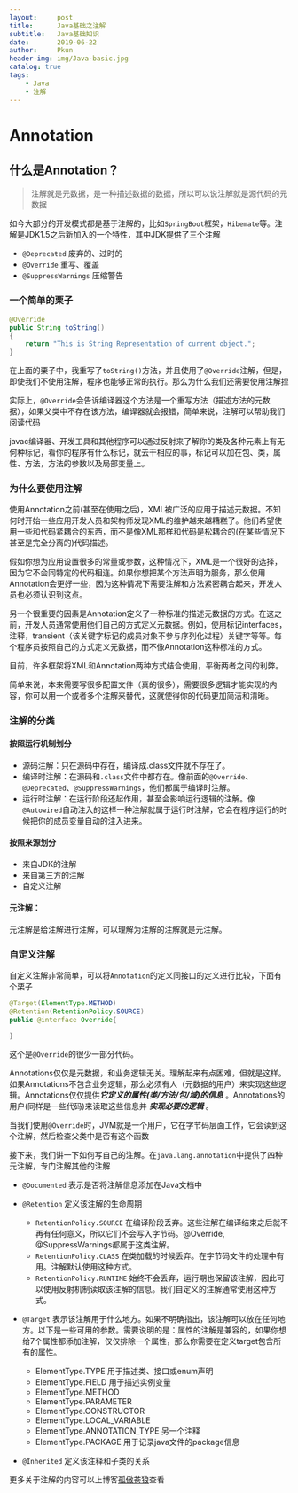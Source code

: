 ```yaml
---
layout:     post
title:      Java基础之注解
subtitle:   Java基础知识
date:       2019-06-22
author:     Pkun
header-img: img/Java-basic.jpg
catalog: true
tags:
    - Java
    - 注解
---
```


# Annotation

## 什么是Annotation？

> 注解就是元数据，是一种描述数据的数据，所以可以说注解就是源代码的元数据

如今大部分的开发模式都是基于注解的，比如`SpringBoot`框架，`Hibemate`等。注解是JDK1.5之后新加入的一个特性，其中JDK提供了三个注解
- `@Deprecated` 废弃的、过时的
- `@Override` 重写、覆盖
- `@SuppressWarnings` 压缩警告

### 一个简单的栗子

```java
@Override
public String toString()
{
    return "This is String Representation of current object.";
}
```

在上面的栗子中，我重写了`toString()`方法，并且使用了`@Override`注解，但是，即使我们不使用注解，程序也能够正常的执行。那么为什么我们还需要使用注解捏


实际上，`@Override`会告诉编译器这个方法是一个重写方法（描述方法的元数据），如果父类中不存在该方法，编译器就会报错，简单来说，注解可以帮助我们阅读代码

javac编译器、开发工具和其他程序可以通过反射来了解你的类及各种元素上有无何种标记，看你的程序有什么标记，就去干相应的事，标记可以加在包、类，属性、方法，方法的参数以及局部变量上。

### 为什么要使用注解

使用Annotation之前(甚至在使用之后)，XML被广泛的应用于描述元数据。不知何时开始一些应用开发人员和架构师发现XML的维护越来越糟糕了。他们希望使用一些和代码紧耦合的东西，而不是像XML那样和代码是松耦合的(在某些情况下甚至是完全分离的)代码描述。

假如你想为应用设置很多的常量或参数，这种情况下，XML是一个很好的选择，因为它不会同特定的代码相连。如果你想把某个方法声明为服务，那么使用Annotation会更好一些，因为这种情况下需要注解和方法紧密耦合起来，开发人员也必须认识到这点。

另一个很重要的因素是Annotation定义了一种标准的描述元数据的方式。在这之前，开发人员通常使用他们自己的方式定义元数据。例如，使用标记interfaces，注释，transient（该关键字标记的成员对象不参与序列化过程）关键字等等。每个程序员按照自己的方式定义元数据，而不像Annotation这种标准的方式。

目前，许多框架将XML和Annotation两种方式结合使用，平衡两者之间的利弊。

简单来说，本来需要写很多配置文件（真的很多），需要很多逻辑才能实现的内容，你可以用一个或者多个注解来替代，这就使得你的代码更加简洁和清晰。

### 注解的分类

#### 按照运行机制划分
- 源码注解：只在源码中存在，编译成.class文件就不存在了。
- 编译时注解：在源码和`.class`文件中都存在。像前面的`@Override`、`@Deprecated`、`@SuppressWarnings`，他们都属于编译时注解。
- 运行时注解：在运行阶段还起作用，甚至会影响运行逻辑的注解。像`@Autowired`自动注入的这样一种注解就属于运行时注解，它会在程序运行的时候把你的成员变量自动的注入进来。

#### 按照来源划分
- 来自JDK的注解
- 来自第三方的注解
- 自定义注解

#### 元注解：
元注解是给注解进行注解，可以理解为注解的注解就是元注解。

### 自定义注解

自定义注解非常简单，可以将`Annotation`的定义同接口的定义进行比较，下面有个栗子

```java
@Target(ElementType.METHOD)
@Retention(RetentionPolicy.SOURCE)
public @interface Override{

}
```

这个是`@Override`的很少一部分代码。

Annotations仅仅是元数据，和业务逻辑无关。理解起来有点困难，但就是这样。如果Annotations不包含业务逻辑，那么必须有人（元数据的用户）来实现这些逻辑。Annotations仅仅提供***它定义的属性(类/方法/包/域)的信息*** 。Annotations的用户(同样是一些代码)来读取这些信息并 ***实现必要的逻辑*** 。

当我们使用`@Override`时，JVM就是一个用户，它在字节码层面工作，它会读到这个注解，然后检查父类中是否有这个函数


接下来，我们讲一下如何写自己的注解。在`java.lang.annotation`中提供了四种元注解，专门注解其他的注解
- `@Documented` 表示是否将注解信息添加在Java文档中
- `@Retention` 定义该注解的生命周期
    - `RetentionPolicy.SOURCE` 在编译阶段丢弃。这些注解在编译结束之后就不再有任何意义，所以它们不会写入字节码。@Override, @SuppressWarnings都属于这类注解。
    - `RetentionPolicy.CLASS` 在类加载的时候丢弃。在字节码文件的处理中有用。注解默认使用这种方式。
    - `RetentionPolicy.RUNTIME` 始终不会丢弃，运行期也保留该注解，因此可以使用反射机制读取该注解的信息。我们自定义的注解通常使用这种方式。
- `@Target` 表示该注解用于什么地方。如果不明确指出，该注解可以放在任何地方。以下是一些可用的参数。需要说明的是：属性的注解是兼容的，如果你想给7个属性都添加注解，仅仅排除一个属性，那么你需要在定义target包含所有的属性。
    - ElementType.TYPE 用于描述类、接口或enum声明
    - ElementType.FIELD 用于描述实例变量
    - ElementType.METHOD
    - ElementType.PARAMETER
    - ElementType.CONSTRUCTOR
    - ElementType.LOCAL_VARIABLE
    - ElementType.ANNOTATION_TYPE 另一个注释
    - ElementType.PACKAGE 用于记录java文件的package信息

- `@Inherited` 定义该注释和子类的关系

更多关于注解的内容可以上博客[孤傲苍狼](cnblogs.com/xdp-gacl/p/3622275.html)查看

